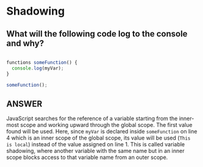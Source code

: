 # Shadowing

## What will the following code log to the console and why?
```javascript

functions someFunction() {
  console.log(myVar);
}

someFunction();
```

## ANSWER
JavaScript searches for the reference of a variable starting from the inner-most scope and working upward through the global scope. The first value found will be used. Here, since `myVar` is declared inside `someFunction` on line 4 which is an inner scope of the global scope, its value will be used (`This is local`) instead of the value assigned on line 1. This is called variable shadowing, where another variable with the same name but in an inner scope blocks access to that variable name from an outer scope.